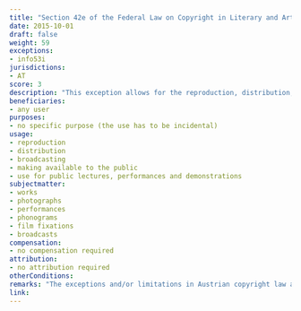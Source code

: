 ```yaml
---
title: "Section 42e of the Federal Law on Copyright in Literary and Artistic Works and Related Rights"
date: 2015-10-01 
draft: false
weight: 59
exceptions:
- info53i
jurisdictions:
- AT
score: 3
description: "This exception allows for the reproduction, distribution, broadcasting, making available to the public and use for public lectures, performances and demonstrations of works, if they are used only accidentally or casually and without reference to the actual object of the exploitation." 
beneficiaries:
- any user
purposes: 
- no specific purpose (the use has to be incidental)
usage:
- reproduction
- distribution
- broadcasting
- making available to the public 
- use for public lectures, performances and demonstrations
subjectmatter:
- works
- photographs
- performances
- phonograms
- film fixations
- broadcasts
compensation:
- no compensation required
attribution: 
- no attribution required
otherConditions: 
remarks: "The exceptions and/or limitations in Austrian copyright law are formulated as 'free uses' of works and other subject matter. The 'incidental inclusion' exception applies to photographs and cinematographic products (§74(7)), performances (§71(6)), phonograms (§76(6)) and broadcasts (§76a(5)).<br /><br />Austrian case law follows the German interpretation of incidental inclusion and accepts that it must be insignificant, meaning that removal or replacement of the work used coincidentally has minor or subordinate importance with a view to the overall impression generated by the reproducing work (see Judgment of 26 September 2017, 4Ob81/17s)."
link: 
---
```

